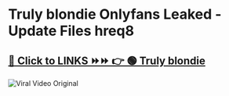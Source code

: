 
 # Truly blondie Onlyfans Leaked - Update Files hreq8

## <h2><a href="https://clipsfans.com/Truly_blondie&ref=git">🔗 Click to LINKS ⏩⏩ 👉 🟢 Truly blondie </a></h2>

<a href="https://clipsfans.com/Truly_blondie&ref=git" rel="nofollow" data-target="animated-image.originalLink"><img src="https://i.ibb.co.com/xMMVF88/686577567.gif" alt="Viral Video Original" style="max-width: 100%; display: inline-block;" data-target="animated-image.originalImage"></a>

